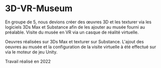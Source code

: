 # 3D-VR-Museum
En groupe de 5, nous devions créer des œuvres 3D et les texturer via les logiciels 3Ds Max et Substance afin de les ajouter au musée fourni au préalable. Visite du musée en VR via un casque de réalité virtuelle.

Oeuvres réalisées sur 3Ds Max et texturer sur Substance. L'ajout des oeuvres au musée et la configuration de la visite virtuelle à été effectué sur via le moteur de jeu Unity.

Travail réalisé en 2022